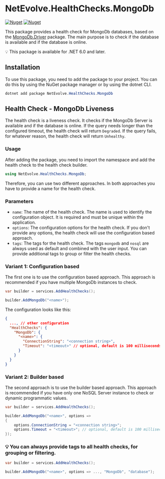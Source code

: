 # NetEvolve.HealthChecks.MongoDb

[![Nuget](https://img.shields.io/nuget/v/NetEvolve.HealthChecks.MongoDb?logo=nuget)](https://www.nuget.org/packages/NetEvolve.HealthChecks.MongoDb/)
[![Nuget](https://img.shields.io/nuget/dt/NetEvolve.HealthChecks.MongoDb?logo=nuget)](https://www.nuget.org/packages/NetEvolve.HealthChecks.MongoDb/)

This package provides a health check for MongoDb databases, based on the [MongoDb.Driver](https://www.nuget.org/packages/MongoDb.Driver/) package. The main purpose is to check if the database is available and if the database is online.

:bulb: This package is available for .NET 6.0 and later.

## Installation
To use this package, you need to add the package to your project. You can do this by using the NuGet package manager or by using the dotnet CLI.
```powershell
dotnet add package NetEvolve.HealthChecks.MongoDb
```

## Health Check - MongoDb Liveness
The health check is a liveness check. It checks if the MongoDb Server is available and if the database is online.
If the query needs longer than the configured timeout, the health check will return `Degraded`.
If the query fails, for whatever reason, the health check will return `Unhealthy`.

### Usage
After adding the package, you need to import the namespace and add the health check to the health check builder.
```csharp
using NetEvolve.HealthChecks.MongoDb;
```
Therefore, you can use two different approaches. In both approaches you have to provide a name for the health check.

### Parameters
- `name`: The name of the health check. The name is used to identify the configuration object. It is required and must be unique within the application.
- `options`: The configuration options for the health check. If you don't provide any options, the health check will use the configuration based approach.
- `tags`: The tags for the health check. The tags `mongodb` and `nosql` are always used as default and combined with the user input. You can provide additional tags to group or filter the health checks.

### Variant 1: Configuration based
The first one is to use the configuration based approach. This approach is recommended if you have multiple MongoDb instances to check.
```csharp
var builder = services.AddHealthChecks();

builder.AddMongoDb("<name>");
```

The configuration looks like this:
```json
{
  ..., // other configuration
  "HealthChecks": {
    "MongoDb": {
      "<name>": {
        "ConnectionString": "<connection string>",
        "Timeout": "<timeout>" // optional, default is 100 milliseconds
      }
    }
  }
}
```

### Variant 2: Builder based
The second approach is to use the builder based approach. This approach is recommended if you have only one NoSQL Server instance to check or dynamic programmatic values.
```csharp
var builder = services.AddHealthChecks();

builder.AddMongoDb("<name>", options =>
{
    options.ConnectionString = "<connection string>";
    options.Timeout = "<timeout>"; // optional, default is 100 milliseconds
});
```

### :bulb: You can always provide tags to all health checks, for grouping or filtering.

```csharp
var builder = services.AddHealthChecks();

builder.AddMongoDb("<name>", options => ..., "MongoDb", "database");
```